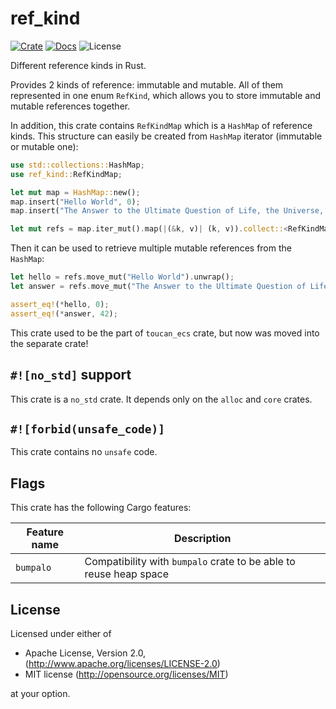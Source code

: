 # ref_kind

[![Crate](https://img.shields.io/crates/v/ref_kind.svg)](https://crates.io/crates/ref_kind)
[![Docs](https://docs.rs/ref_kind/badge.svg)](https://docs.rs/ref_kind)
![License](https://img.shields.io/badge/license-MIT%20OR%20Apache%202.0-blue.svg)

Different reference kinds in Rust.

Provides 2 kinds of reference: immutable and mutable. All of them represented in one enum `RefKind`,
which allows you to store immutable and mutable references together.

In addition, this crate contains `RefKindMap` which is a `HashMap` of reference kinds.
This structure can easily be created from `HashMap` iterator (immutable or mutable one):

```rust
use std::collections::HashMap;
use ref_kind::RefKindMap;

let mut map = HashMap::new();
map.insert("Hello World", 0);
map.insert("The Answer to the Ultimate Question of Life, the Universe, and Everything", 42);

let mut refs = map.iter_mut().map(|(&k, v)| (k, v)).collect::<RefKindMap<_, _>>();
```

Then it can be used to retrieve multiple mutable references from the `HashMap`:

```rust
let hello = refs.move_mut("Hello World").unwrap();
let answer = refs.move_mut("The Answer to the Ultimate Question of Life, the Universe, and Everything").unwrap();

assert_eq!(*hello, 0);
assert_eq!(*answer, 42);
```

This crate used to be the part of `toucan_ecs` crate,
but now was moved into the separate crate!

## `#![no_std]` support

This crate is a `no_std` crate. It depends only on the `alloc` and `core` crates.

## `#![forbid(unsafe_code)]`

This crate contains no `unsafe` code.

## Flags

This crate has the following Cargo features:

| Feature name | Description                                                       |
|--------------|-------------------------------------------------------------------|
| `bumpalo`    | Compatibility with `bumpalo` crate to be able to reuse heap space |

## License

Licensed under either of

- Apache License, Version 2.0, (<http://www.apache.org/licenses/LICENSE-2.0>)
- MIT license (<http://opensource.org/licenses/MIT>)

at your option.
